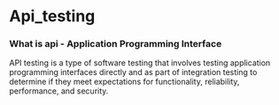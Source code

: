 # Api_testing
<h3> What is api - Application Programming Interface</h3>
<p>API testing is a type of software testing that involves testing application programming interfaces directly and as part of integration testing to determine if they meet expectations for functionality, reliability, performance, and security.</p>

